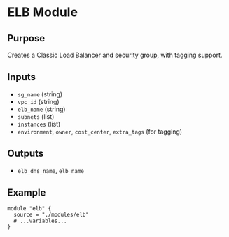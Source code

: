 # ELB Module

## Purpose
Creates a Classic Load Balancer and security group, with tagging support.

## Inputs
- `sg_name` (string)
- `vpc_id` (string)
- `elb_name` (string)
- `subnets` (list)
- `instances` (list)
- `environment`, `owner`, `cost_center`, `extra_tags` (for tagging)

## Outputs
- `elb_dns_name`, `elb_name`

## Example
```hcl
module "elb" {
  source = "./modules/elb"
  # ...variables...
}
```
